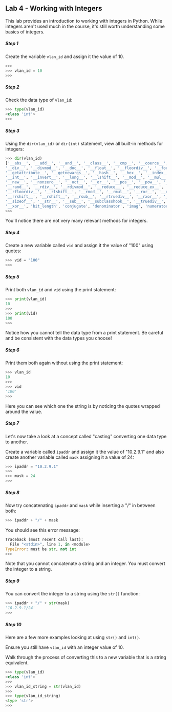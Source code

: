 ## Lab 4 - Working with Integers

This lab provides an introduction to working with integers in Python.  While integers aren't used much in the course, it's still worth understanding some basics of integers.

##### Step 1

Create the variable `vlan_id` and assign it the value of 10. 

```python
>>>
>>> vlan_id = 10
>>> 
```

##### Step 2

Check the data type of `vlan_id`:

```python
>>> type(vlan_id)
<class 'int'>
>>> 
```

##### Step 3

Using the `dir(vlan_id)` or `dir(int)` statement, view all built-in methods for integers:

```python
>>> dir(vlan_id)
['__abs__', '__add__', '__and__', '__class__', '__cmp__', '__coerce__', '__delattr__',
'__div__', '__divmod__', '__doc__', '__float__', '__floordiv__', '__format__',
'__getattribute__', '__getnewargs__', '__hash__', '__hex__', '__index__', '__init__',
'__int__', '__invert__', '__long__', '__lshift__', '__mod__', '__mul__', '__neg__',
'__new__', '__nonzero__', '__oct__', '__or__', '__pos__', '__pow__', '__radd__',
'__rand__', '__rdiv__', '__rdivmod__', '__reduce__', '__reduce_ex__', '__repr__',
'__rfloordiv__', '__rlshift__', '__rmod__', '__rmul__', '__ror__', '__rpow__',
'__rrshift__', '__rshift__', '__rsub__', '__rtruediv__', '__rxor__', '__setattr__',
'__sizeof__', '__str__', '__sub__', '__subclasshook__', '__truediv__', '__trunc__',
'__xor__', 'bit_length', 'conjugate', 'denominator', 'imag', 'numerator', 'real']
>>>
```

You'll notice there are not very many relevant methods for integers.

##### Step 4

Create a new variable called `vid` and assign it the value of "100" using quotes:

```python
>>> vid = "100"
>>> 
```

##### Step 5

Print both `vlan_id` and `vid` using the print statement:

```python
>>> print(vlan_id)
10
>>> 
>>> print(vid)
100
>>>
```

Notice how you cannot tell the data type from a print statement.  Be careful and be consistent with the data types you choose!

##### Step 6

Print them both again without using the print statement:

```python
>>> vlan_id
10
>>> 
>>> vid
'100'
>>> 
```

Here you can see which one the string is by noticing the quotes wrapped around the value.

##### Step 7

Let's now take a look at a concept called "casting" converting one data type to another.

Create a variable called `ipaddr` and assign it the value of "10.2.9.1" and also create another variable called `mask` assigning it a value of 24:

```python
>>> ipaddr = "10.2.9.1"
>>> 
>>> mask = 24
>>> 
```

##### Step 8

Now try concatenating `ipaddr` and `mask` while inserting a "/" in between both:

```python
>>> ipaddr + "/" + mask
```

You should see this error message:

```python
Traceback (most recent call last):
  File "<stdin>", line 1, in <module>
TypeError: must be str, not int
>>> 
```

Note that you cannot concatenate a string and an integer.  You must convert the integer to a string.

##### Step 9

You can convert the integer to a string using the `str()` function:

```python
>>> ipaddr + "/" + str(mask)
'10.2.9.1/24'
>>> 
```

##### Step 10

Here are a few more examples looking at using `str()` and `int()`. 

Ensure you still have `vlan_id` with an integer value of 10.

Walk through the process of converting this to a new variable that is a string equivalent. 

```python
>>> type(vlan_id)
<class 'int'>
>>> 
>>> vlan_id_string = str(vlan_id)
>>> 
>>> type(vlan_id_string)
<type 'str'>
>>> 
```


